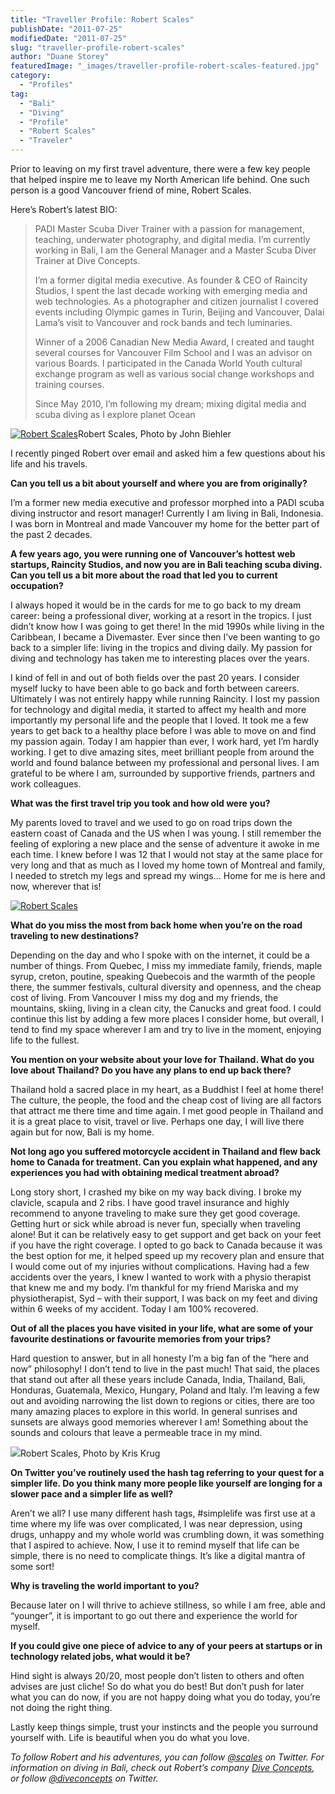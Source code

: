 ```yaml
---
title: "Traveller Profile: Robert Scales"
publishDate: "2011-07-25"
modifiedDate: "2011-07-25"
slug: "traveller-profile-robert-scales"
author: "Duane Storey"
featuredImage: "_images/traveller-profile-robert-scales-featured.jpg"
category:
  - "Profiles"
tag:
  - "Bali"
  - "Diving"
  - "Profile"
  - "Robert Scales"
  - "Traveler"
---
```


Prior to leaving on my first travel adventure, there were a few key people that helped inspire me to leave my North American life behind. One such person is a good Vancouver friend of mine, Robert Scales.

Here’s Robert’s latest BIO:

> PADI Master Scuba Diver Trainer with a passion for management, teaching, underwater photography, and digital media. I’m currently working in Bali, I am the General Manager and a Master Scuba Diver Trainer at Dive Concepts.
> 
> I’m a former digital media executive. As founder &amp; CEO of Raincity Studios, I spent the last decade working with emerging media and web technologies. As a photographer and citizen journalist I covered events including Olympic games in Turin, Beijing and Vancouver, Dalai Lama’s visit to Vancouver and rock bands and tech luminaries.
> 
> Winner of a 2006 Canadian New Media Award, I created and taught several courses for Vancouver Film School and I was an advisor on various Boards. I participated in the Canada World Youth cultural exchange program as well as various social change workshops and training courses.
> 
> Since May 2010, I’m following my dream; mixing digital media and scuba diving as I explore planet Ocean

[![](_images/traveller-profile-robert-scales-1.jpg "Robert Scales")](http://www.flickr.com/photos/retrocactus/4357937219/)Robert Scales, Photo by John Biehler



I recently pinged Robert over email and asked him a few questions about his life and his travels.

**Can you tell us a bit about yourself and where you are from originally?**

I’m a former new media executive and professor morphed into a PADI scuba diving instructor and resort manager! Currently I am living in Bali, Indonesia. I was born in Montreal and made Vancouver my home for the better part of the past 2 decades.

**A few years ago, you were running one of Vancouver’s hottest web startups, Raincity Studios, and now you are in Bali teaching scuba diving. Can you tell us a bit more about the road that led you to current occupation?**

I always hoped it would be in the cards for me to go back to my dream career: being a professional diver, working at a resort in the tropics. I just didn’t know how I was going to get there! In the mid 1990s while living in the Caribbean, I became a Divemaster. Ever since then I’ve been wanting to go back to a simpler life: living in the tropics and diving daily. My passion for diving and technology has taken me to interesting places over the years.

I kind of fell in and out of both fields over the past 20 years. I consider myself lucky to have been able to go back and forth between careers. Ultimately I was not entirely happy while running Raincity. I lost my passion for technology and digital media, it started to affect my health and more importantly my personal life and the people that I loved. It took me a few years to get back to a healthy place before I was able to move on and find my passion again. Today I am happier than ever, I work hard, yet I’m hardly working. I get to dive amazing sites, meet brilliant people from around the world and found balance between my professional and personal lives. I am grateful to be where I am, surrounded by supportive friends, partners and work colleagues.

**What was the first travel trip you took and how old were you?**

My parents loved to travel and we used to go on road trips down the eastern coast of Canada and the US when I was young. I still remember the feeling of exploring a new place and the sense of adventure it awoke in me each time. I knew before I was 12 that I would not stay at the same place for very long and that as much as I loved my home town of Montreal and family, I needed to stretch my legs and spread my wings… Home for me is here and now, wherever that is!

[![](_images/traveller-profile-robert-scales-2.jpg "Robert Scales")](http://www.flickr.com/photos/raincitystudios/5430411116/in/photostream)

**What do you miss the most from back home when you’re on the road traveling to new destinations?**

Depending on the day and who I spoke with on the internet, it could be a number of things. From Quebec, I miss my immediate family, friends, maple syrup, creton, poutine, speaking Quebecois and the warmth of the people there, the summer festivals, cultural diversity and openness, and the cheap cost of living. From Vancouver I miss my dog and my friends, the mountains, skiing, living in a clean city, the Canucks and great food. I could continue this list by adding a few more places I consider home, but overall, I tend to find my space wherever I am and try to live in the moment, enjoying life to the fullest.

**You mention on your website about your love for Thailand. What do you love about Thailand? Do you have any plans to end up back there?**

Thailand hold a sacred place in my heart, as a Buddhist I feel at home there! The culture, the people, the food and the cheap cost of living are all factors that attract me there time and time again. I met good people in Thailand and it is a great place to visit, travel or live. Perhaps one day, I will live there again but for now, Bali is my home.

**Not long ago you suffered motorcycle accident in Thailand and flew back home to Canada for treatment. Can you explain what happened, and any experiences you had with obtaining medical treatment abroad?**

Long story short, I crashed my bike on my way back diving. I broke my clavicle, scapula and 2 ribs. I have good travel insurance and highly recommend to anyone traveling to make sure they get good coverage. Getting hurt or sick while abroad is never fun, specially when traveling alone! But it can be relatively easy to get support and get back on your feet if you have the right coverage. I opted to go back to Canada because it was the best option for me, it helped speed up my recovery plan and ensure that I would come out of my injuries without complications. Having had a few accidents over the years, I knew I wanted to work with a physio therapist that knew me and my body. I’m thankful for my friend Mariska and my physiotherapist, Syd – with their support, I was back on my feet and diving within 6 weeks of my accident. Today I am 100% recovered.

**Out of all the places you have visited in your life, what are some of your favourite destinations or favourite memories from your trips?**

Hard question to answer, but in all honesty I’m a big fan of the “here and now” philosophy! I don’t tend to live in the past much! That said, the places that stand out after all these years include Canada, India, Thailand, Bali, Honduras, Guatemala, Mexico, Hungary, Poland and Italy. I’m leaving a few out and avoiding narrowing the list down to regions or cities, there are too many amazing places to explore in this world. In general sunrises and sunsets are always good memories wherever I am! Something about the sounds and colours that leave a permeable trace in my mind.

[![](_images/traveller-profile-robert-scales-3.jpg)](http://www.flickr.com/photos/kk/75308128/)Robert Scales, Photo by Kris Krug



**On Twitter you’ve routinely used the hash tag referring to your quest for a simpler life. Do you think many more people like yourself are longing for a slower pace and a simpler life as well?**

Aren’t we all? I use many different hash tags, #simplelife was first use at a time where my life was over complicated, I was near depression, using drugs, unhappy and my whole world was crumbling down, it was something that I aspired to achieve. Now, I use it to remind myself that life can be simple, there is no need to complicate things. It’s like a digital mantra of some sort!

**Why is traveling the world important to you?**

Because later on I will thrive to achieve stillness, so while I am free, able and “younger”, it is important to go out there and experience the world for myself.

**If you could give one piece of advice to any of your peers at startups or in technology related jobs, what would it be?**

Hind sight is always 20/20, most people don’t listen to others and often advises are just cliche! So do what you do best! But don’t push for later what you can do now, if you are not happy doing what you do today, you’re not doing the right thing.

Lastly keep things simple, trust your instincts and the people you surround yourself with. Life is beautiful when you do what you love.

*To follow Robert and his adventures, you can follow [@scales](http://twitter.com/scales) on Twitter. For information on diving in Bali, check out Robert’s company [Dive Concepts](http://diveconcepts.com), or follow [@diveconcepts](http://twitter.com/diveconcepts) on Twitter.*